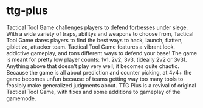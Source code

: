 # ttg-plus
Tactical Tool Game challenges players to defend fortresses under siege. With a wide variety of traps, abilitys and weapons to choose from, Tactical Tool Game dares players to find the best ways to hack, launch, flatten, gibletize, attacker team. Tactical Tool Game features a vibrant look, addictive gameplay, and tons different ways to defend your base!
The game is meant for pretty low player counts: 1v1, 2v2, 3v3, (ideally 2v2 or 3v3). Anything above that doesn't play very well; it becomes quite chaotic. Because the game is all about prediction and counter picking, at 4v4+ the game becomes unfun because of teams getting way too many tools to feasibly make generalized judgments about.
TTG Plus is a revival of original Tactical Tool Game, with fixes and some additions to gameplay of the gamemode.
